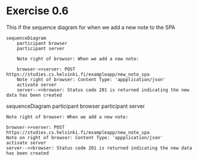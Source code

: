 # Exercise 0.6 

This if the sequence diagram for when we add a new note to the SPA

```mermaid
sequenceDiagram
    participant browser
    participant server
    
    Note right of browser: When we add a new note:

    browser->>server: POST https://studies.cs.helsinki.fi/exampleapp/new_note_spa
    Note right of browser: Content Type: 'appplication/json'
    activate server
    server-->>browser: Status code 201 is returned indicating the new data has been created

```

sequenceDiagram
participant browser
participant server

    Note right of browser: When we add a new note:

    browser->>server: POST https://studies.cs.helsinki.fi/exampleapp/new_note_spa
    Note on right of browser: Content Type: 'appplication/json'
    activate server
    server-->>browser: Status code 201 is returned indicating the new data has been created

